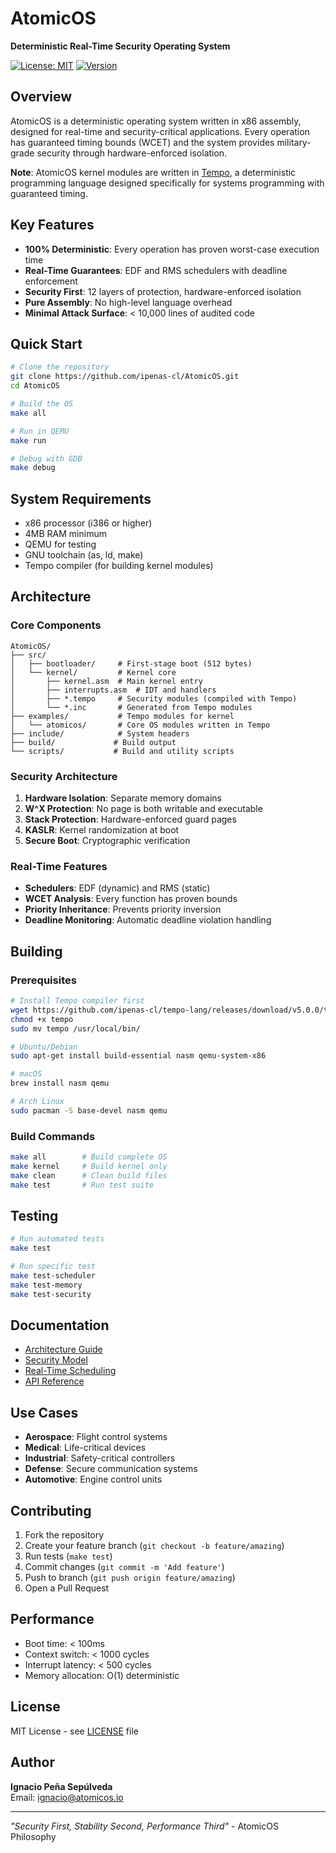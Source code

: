 # AtomicOS

**Deterministic Real-Time Security Operating System**

[![License: MIT](https://img.shields.io/badge/License-MIT-blue.svg)](LICENSE)
[![Version](https://img.shields.io/badge/version-5.1.0-green)](https://github.com/ipenas-cl/AtomicOS/releases)

## Overview

AtomicOS is a deterministic operating system written in x86 assembly, designed for real-time and security-critical applications. Every operation has guaranteed timing bounds (WCET) and the system provides military-grade security through hardware-enforced isolation.

**Note**: AtomicOS kernel modules are written in [Tempo](https://github.com/ipenas-cl/Tempo-Lang), a deterministic programming language designed specifically for systems programming with guaranteed timing.

## Key Features

- **100% Deterministic**: Every operation has proven worst-case execution time
- **Real-Time Guarantees**: EDF and RMS schedulers with deadline enforcement
- **Security First**: 12 layers of protection, hardware-enforced isolation
- **Pure Assembly**: No high-level language overhead
- **Minimal Attack Surface**: < 10,000 lines of audited code

## Quick Start

```bash
# Clone the repository
git clone https://github.com/ipenas-cl/AtomicOS.git
cd AtomicOS

# Build the OS
make all

# Run in QEMU
make run

# Debug with GDB
make debug
```

## System Requirements

- x86 processor (i386 or higher)
- 4MB RAM minimum
- QEMU for testing
- GNU toolchain (as, ld, make)
- Tempo compiler (for building kernel modules)

## Architecture

### Core Components

```
AtomicOS/
├── src/
│   ├── bootloader/     # First-stage boot (512 bytes)
│   └── kernel/         # Kernel core
│       ├── kernel.asm  # Main kernel entry
│       ├── interrupts.asm  # IDT and handlers
│       ├── *.tempo     # Security modules (compiled with Tempo)
│       └── *.inc       # Generated from Tempo modules
├── examples/           # Tempo modules for kernel
│   └── atomicos/       # Core OS modules written in Tempo
├── include/            # System headers
├── build/             # Build output
└── scripts/           # Build and utility scripts
```

### Security Architecture

1. **Hardware Isolation**: Separate memory domains
2. **W^X Protection**: No page is both writable and executable
3. **Stack Protection**: Hardware-enforced guard pages
4. **KASLR**: Kernel randomization at boot
5. **Secure Boot**: Cryptographic verification

### Real-Time Features

- **Schedulers**: EDF (dynamic) and RMS (static)
- **WCET Analysis**: Every function has proven bounds
- **Priority Inheritance**: Prevents priority inversion
- **Deadline Monitoring**: Automatic deadline violation handling

## Building

### Prerequisites

```bash
# Install Tempo compiler first
wget https://github.com/ipenas-cl/tempo-lang/releases/download/v5.0.0/tempo
chmod +x tempo
sudo mv tempo /usr/local/bin/

# Ubuntu/Debian
sudo apt-get install build-essential nasm qemu-system-x86

# macOS
brew install nasm qemu

# Arch Linux
sudo pacman -S base-devel nasm qemu
```

### Build Commands

```bash
make all        # Build complete OS
make kernel     # Build kernel only
make clean      # Clean build files
make test       # Run test suite
```

## Testing

```bash
# Run automated tests
make test

# Run specific test
make test-scheduler
make test-memory
make test-security
```

## Documentation

- [Architecture Guide](docs/architecture/KERNEL_DESIGN.md)
- [Security Model](docs/SECURITY.md)
- [Real-Time Scheduling](docs/SCHEDULING.md)
- [API Reference](docs/api/)

## Use Cases

- **Aerospace**: Flight control systems
- **Medical**: Life-critical devices
- **Industrial**: Safety-critical controllers
- **Defense**: Secure communication systems
- **Automotive**: Engine control units

## Contributing

1. Fork the repository
2. Create your feature branch (`git checkout -b feature/amazing`)
3. Run tests (`make test`)
4. Commit changes (`git commit -m 'Add feature'`)
5. Push to branch (`git push origin feature/amazing`)
6. Open a Pull Request

## Performance

- Boot time: < 100ms
- Context switch: < 1000 cycles
- Interrupt latency: < 500 cycles
- Memory allocation: O(1) deterministic

## License

MIT License - see [LICENSE](LICENSE) file

## Author

**Ignacio Peña Sepúlveda**  
Email: ignacio@atomicos.io

---

*"Security First, Stability Second, Performance Third"* - AtomicOS Philosophy
